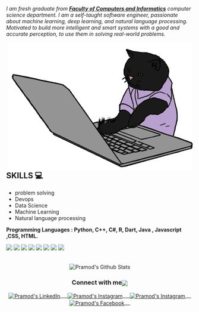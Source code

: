   <em>I am fresh graduate from <a href="http://suez.edu.eg/ar/?page_id=7325&lang=en"><b>Faculty of Computers and Informatics</b></a> computer science department. I am a self-taught software engineer, passionate about machine learning, deep learning, and natural language processing. Motivated to build more intelligent and smart systems with a good and accurate perception, to use them in solving real-world problems. </em>
 <br/>
 
 <img align="right" src="https://raw.githubusercontent.com/UgRoss/UgRoss/master/assets/cat-dev.gif"/>

 
## SKILLS :computer: 

- problem solving
- Devops
- Data Science
- Machine Learning
- Natural language processing

**Programming Languages : Python, C++, C#, R,  Dart, Java , Javascript ,CSS, HTML.**
	

<code><a href="https://www.python.org/" target="_blank"><img height="50" src="https://www.vectorlogo.zone/logos/python/python-ar21.svg"></a></code>
<code><a href="https://www.linux.org/" target="_blank"><img height="50" src="https://www.vectorlogo.zone/logos/linux/linux-ar21.svg"></a></code>
<code><a href="https://flutter.dev/" target="_blank"><img height="50" src="https://www.vectorlogo.zone/logos/flutterio/flutterio-ar21.svg"></a></code>
<code><a href="https://www.docker.com/" target="_blank"><img height="50" src="https://www.vectorlogo.zone/logos/docker/docker-official.svg"></a></code>
<code><a href="https://www.tensorflow.org/" target="_blank"><img height="50" src="https://www.vectorlogo.zone/logos/tensorflow/tensorflow-ar21.svg"></a></code>
<code><a href="https://www.ansible.com/" target="_blank"><img height="50" src="https://www.vectorlogo.zone/logos/ansible/ansible-ar21.svg"></a></code>
<code><a href="https://www.jenkins.io/" target="_blank"><img height="50" src="https://www.vectorlogo.zone/logos/jenkins/jenkins-ar21.svg"></a></code>
<code><a href="https://kubernetes.io/" target="_blank"><img height="50" src="https://www.vectorlogo.zone/logos/kubernetes/kubernetes-ar21.svg"></a></code>
<br/><br/>


<p align="center">
<img align="center" src="https://github-readme-stats.vercel.app/api?username=mostafaashour99&&show_icons=true&theme=dark" alt="Pramod's Github Stats">
</p>  


<div align="center">
  <h3 align="center">Connect with me<img align="center" src="https://github.com/rajput2107/rajput2107/blob/master/Assets/Handshake.gif" height="33px" /></h3> 
</div>
<p align="center">
 <a href="https://www.linkedin.com/in/mostafaashour99/" target="blank">
  <img align="center" alt="Pramod's LinkedIn" width="30px" src="https://www.vectorlogo.zone/logos/linkedin/linkedin-icon.svg" /> &nbsp; &nbsp;
 </a>
  <a href="mostafa.ashourfci@gmail.com" target="blank">
  <img align="center" alt="Pramod's Instagram" width="30px" src="https://www.vectorlogo.zone/logos/gmail/gmail-icon.svg" /> &nbsp; &nbsp;
 </a>
 <a href="https://www.instagram.com/x_okira/?hl=en" target="blank">
  <img align="center" alt="Pramod's Instagram" width="30px" src="https://www.vectorlogo.zone/logos/instagram/instagram-icon.svg" /> &nbsp; &nbsp;
 </a>
 <a href="https://www.facebook.com/mostafa.3ashour/" target="blank">
  <img align="center" alt="Pramod's Facebook" width="30px" src="https://www.vectorlogo.zone/logos/facebook/facebook-tile.svg" /> &nbsp; &nbsp;
 </a> 
  <br/>
  <br/>
